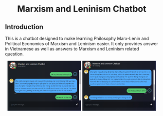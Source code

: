 <div align="center">
    <h1>Marxism and Leninism Chatbot</h1>
</div>

## **Introduction**
This is a chatbot designed to make learning Philosophy Marx-Lenin and Political Economics of Marxism and Leninism easier. It only provides answer in Vietnamese as well as answers to Marxism and Leninism related question. 
<p align="center">
    <img src="assets/web example 1.png" width="48%">
    <img src="assets/web example 2.jpg" width="48%">
</p>


